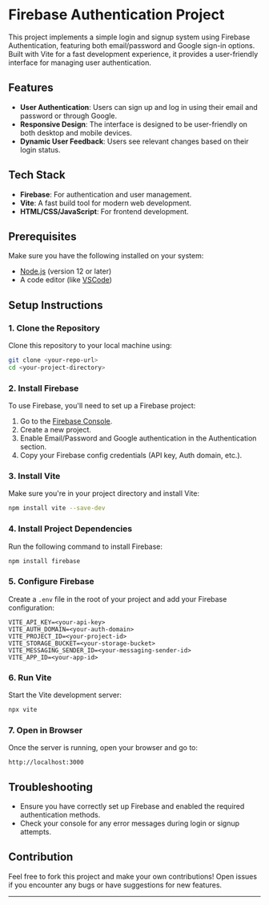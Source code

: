 # Firebase Authentication Project

This project implements a simple login and signup system using Firebase Authentication, featuring both email/password and Google sign-in options. Built with Vite for a fast development experience, it provides a user-friendly interface for managing user authentication.

## Features

- **User Authentication**: Users can sign up and log in using their email and password or through Google.
- **Responsive Design**: The interface is designed to be user-friendly on both desktop and mobile devices.
- **Dynamic User Feedback**: Users see relevant changes based on their login status.

## Tech Stack

- **Firebase**: For authentication and user management.
- **Vite**: A fast build tool for modern web development.
- **HTML/CSS/JavaScript**: For frontend development.

## Prerequisites

Make sure you have the following installed on your system:

- [Node.js](https://nodejs.org/) (version 12 or later)
- A code editor (like [VSCode](https://code.visualstudio.com/))

## Setup Instructions

### 1. Clone the Repository

Clone this repository to your local machine using:

```bash
git clone <your-repo-url>
cd <your-project-directory>
```

### 2. Install Firebase

To use Firebase, you'll need to set up a Firebase project:

1. Go to the [Firebase Console](https://console.firebase.google.com/).
2. Create a new project.
3. Enable Email/Password and Google authentication in the Authentication section.
4. Copy your Firebase config credentials (API key, Auth domain, etc.).

### 3. Install Vite

Make sure you're in your project directory and install Vite:

```bash
npm install vite --save-dev
```

### 4. Install Project Dependencies

Run the following command to install Firebase:

```bash
npm install firebase
```

### 5. Configure Firebase

Create a `.env` file in the root of your project and add your Firebase configuration:

```
VITE_API_KEY=<your-api-key>
VITE_AUTH_DOMAIN=<your-auth-domain>
VITE_PROJECT_ID=<your-project-id>
VITE_STORAGE_BUCKET=<your-storage-bucket>
VITE_MESSAGING_SENDER_ID=<your-messaging-sender-id>
VITE_APP_ID=<your-app-id>
```

### 6. Run Vite

Start the Vite development server:

```bash
npx vite
```

### 7. Open in Browser

Once the server is running, open your browser and go to:

```
http://localhost:3000
```

## Troubleshooting

- Ensure you have correctly set up Firebase and enabled the required authentication methods.
- Check your console for any error messages during login or signup attempts.

## Contribution

Feel free to fork this project and make your own contributions! Open issues if you encounter any bugs or have suggestions for new features.

---